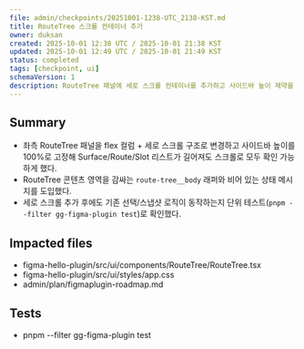 ```yaml
---
file: admin/checkpoints/20251001-1238-UTC_2138-KST.md
title: RouteTree 스크롤 컨테이너 추가
owner: duksan
created: 2025-10-01 12:38 UTC / 2025-10-01 21:38 KST
updated: 2025-10-01 12:49 UTC / 2025-10-01 21:49 KST
status: completed
tags: [checkpoint, ui]
schemaVersion: 1
description: RouteTree 패널에 세로 스크롤 컨테이너를 추가하고 사이드바 높이 제약을 맞춰 긴 리스트가 플러그인 화면 밖으로 밀려나지 않도록 개선했다.
---
```


## Summary

- 좌측 RouteTree 패널을 flex 컬럼 + 세로 스크롤 구조로 변경하고 사이드바 높이를 100%로 고정해 Surface/Route/Slot 리스트가 길어져도 스크롤로 모두 확인 가능하게 했다.
- RouteTree 콘텐츠 영역을 감싸는 `route-tree__body` 래퍼와 비어 있는 상태 메시지를 도입했다.
- 세로 스크롤 추가 후에도 기존 선택/스냅샷 로직이 동작하는지 단위 테스트(`pnpm --filter gg-figma-plugin test`)로 확인했다.

## Impacted files

- figma-hello-plugin/src/ui/components/RouteTree/RouteTree.tsx
- figma-hello-plugin/src/ui/styles/app.css
- admin/plan/figmaplugin-roadmap.md

## Tests

- pnpm --filter gg-figma-plugin test
